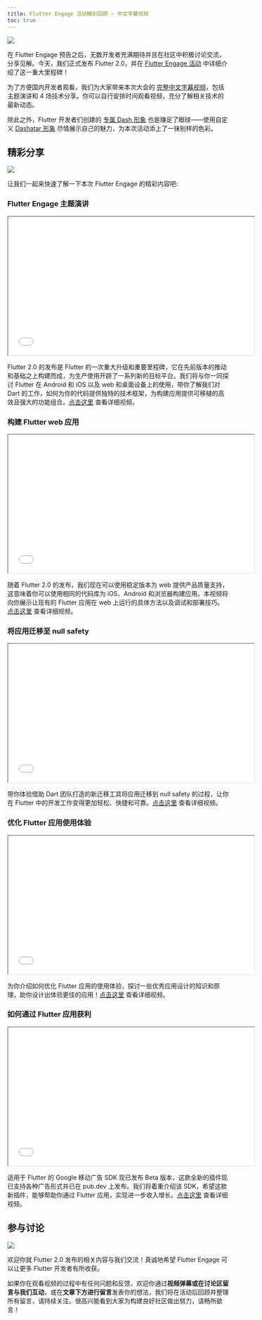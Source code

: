 ```yaml
---
title: Flutter Engage 活动精彩回顾 — 中文字幕视频
toc: true
---
```


![]({{site.flutter-files-cn}}/posts/images/2021/03/21051eef2d1ac.png)

在 Flutter Engage 预告之后，无数开发者充满期待并且在社区中积极讨论交流，分享见解。今天，我们正式发布 Flutter 2.0，并在 [Flutter Engage 活动](https://events.flutter.dev/) 中详细介绍了这一重大里程碑！

为了方便国内开发者观看，我们为大家带来本次大会的 [完整中文字幕视频](https://www.bilibili.com/medialist/play/ml1195151358/)，包括主题演讲和 4 场技术分享。你可以自行安排时间观看视频，充分了解相关技术的最新动态。

除此之外，Flutter 开发者们创建的 [专属 Dash 形象](https://mp.weixin.qq.com/s/19QNVFINNQbJNthNdTo75w) 也是赚足了眼球——使用自定义 [Dashatar 形象](https://dashatar.flutter.cn/#/) 尽情展示自己的魅力，为本次活动添上了一抹别样的色彩。

## 精彩分享

![]({{site.flutter-files-cn}}/posts/images/2021/03/f0a76e3ccd730.jpg)

让我们一起来快速了解一下本次 Flutter Engage 的精彩内容吧:

### Flutter Engage 主题演讲

<iframe width="560" height="315" src="{{site.bili.embed}}?aid=459378178&bvid=BV125411N7AU&cid=305744087&page=1&autoplay=false" {{site.bili.set}}></iframe>

Flutter 2.0 的发布是 Flutter 的一次重大升级和重要里程碑，它在先前版本的推动和基础之上构建而成，为生产使用开辟了一系列新的目标平台。我们将与你一同探讨 Flutter 在 Android 和 iOS 以及 web 和桌面设备上的使用，带你了解我们对 Dart 的工作，如何为你的代码提供独特的技术框架，为构建应用提供可移植的高效且强大的功能组合。[点击这里]({{site.bili.video}}/BV125411N7AU) 查看详细视频。

### 构建 Flutter web 应用

<iframe width="560" height="315" src="{{site.bili.embed}}?aid=246950294&bvid=BV1Jv411h7x6&cid=305745348&page=1&autoplay=false" {{site.bili.set}}></iframe>

随着 Flutter 2.0 的发布，我们现在可以使用稳定版本为 web 提供产品质量支持，这意味着你可以使用相同的代码库为 iOS、Android 和浏览器构建应用。本视频将向你展示让现有的 Flutter 应用在 web 上运行的具体方法以及调试和部署技巧。[点击这里]({{site.bili.video}}/BV1Jv411h7x6) 查看详细视频。

### 将应用迁移至 null safety

<iframe width="560" height="315" src="{{site.bili.embed}}?aid=799460080&bvid=BV1sy4y1a7SA&cid=305745798&page=1&autoplay=false" {{site.bili.set}}> </iframe>

带你体验借助 Dart 团队打造的新迁移工具将应用迁移到 null safety 的过程，让你在 Flutter 中的开发工作变得更加轻松、快捷和可靠。[点击这里]({{site.bili.video}}/BV1sy4y1a7SA) 查看详细视频。

### 优化 Flutter 应用使用体验

<iframe width="560" height="315" src="{{site.bili.embed}}?aid=289390157&bvid=BV1tf4y167v5&cid=305746482&page=1&autoplay=false" {{site.bili.set}}> </iframe>

为你介绍如何优化 Flutter 应用的使用体验，探讨一些优秀应用设计的知识和原理，助你设计出体验更佳的应用！[点击这里]({{site.bili.video}}/BV1tf4y167v5) 查看详细视频。

### 如何通过 Flutter 应用获利

<iframe width="560" height="315" src="{{site.bili.embed}}?aid=289460171&bvid=BV1Vf4y147Er&cid=305747760&page=1&autoplay=false" {{site.bili.set}}> </iframe>

适用于 Flutter 的 Google 移动广告 SDK 现已发布 Beta 版本，这款全新的插件现已支持各种广告形式并已在 pub.dev 上发布。我们将着重介绍该 SDK，希望这款新插件，能够帮助你通过 Flutter 应用，实现进一步收入增长。[点击这里]({{site.bili.video}}/BV1Vf4y147Er) 查看详细视频。

## 参与讨论

![]({{site.flutter-files-cn}}/posts/images/2021/03/c7f8c04d839b4.png)

欢迎你就 Flutter 2.0 发布的相关内容与我们交流！真诚地希望 Flutter Engage 可以让更多 Flutter 开发者有所收获。

如果你在观看视频的过程中有任何问题和反馈，欢迎你通过**视频弹幕或在讨论区留言与我们互动**，或在**文章下方进行留言**发表你的想法，我们将在活动后回顾并整理所有留言，请持续关注。很高兴能看到大家为构建良好社区做出努力，请畅所欲言！
